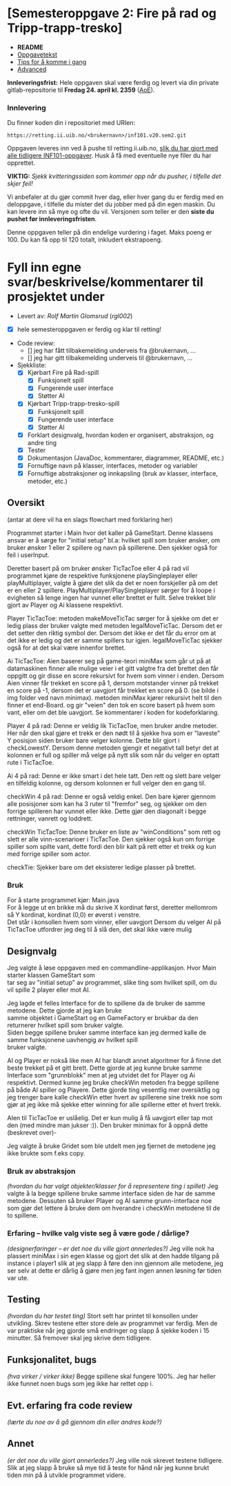 # [Semesteroppgave 2: Fire på rad og Tripp-trapp-tresko]


* **README**
* [Oppgavetekst](SEM-2.md)
* [Tips for å komme i gang](Tips.md)
* [Advanced](Advanced.md)

**Innleveringsfrist:** Hele oppgaven skal være ferdig og levert via din private gitlab-repositorie til **Fredag 24. april kl. 2359** ([AoE](https://www.timeanddate.com/worldclock/fixedtime.html?msg=4&iso=20180427T2359&p1=3399)).  

### Innlevering 
 Du finner koden din i repositoriet med URIen:

    https://retting.ii.uib.no/<brukernavn>/inf101.v20.sem2.git

Oppgaven leveres inn ved å pushe til retting.ii.uib.no, [slik du har gjort med alle tidligere INF101-oppgaver](https://retting.ii.uib.no/inf101/inf101.v20/wikis/hente-levere-oppgaver). Husk å få med eventuelle nye filer du har opprettet.

**VIKTIG:** *Sjekk kvitteringssiden som kommer opp når du pusher, i tilfelle det skjer feil!* 

Vi anbefaler at du gjør commit hver dag, eller hver gang du er ferdig med en
deloppgave, i tilfelle du mister det du jobber med på din egen maskin. Du kan levere inn så mye og ofte du vil. Versjonen som teller er den **siste du pushet før innleveringsfristen**.

Denne oppgaven teller på din endelige vurdering i faget. Maks poeng er 100. Du kan få opp til 120 totalt, inkludert ekstrapoeng. 

# Fyll inn egne svar/beskrivelse/kommentarer til prosjektet under
* Levert av:   *Rolf Martin Glomsrud* (*rgl002*)
* [X] hele semesteroppgaven er ferdig og klar til retting!
* Code review:
   * [] jeg har fått tilbakemelding underveis fra @brukernavn, ...
   * [] jeg har gitt tilbakemelding underveis til @brukernavn, ...
* Sjekkliste:
   * [X] Kjørbart Fire på Rad-spill
	   * [X] Funksjonelt spill 
	   * [X] Fungerende user interface
	   * [X] Støtter AI 
   * [X] Kjørbart Tripp-trapp-tresko-spill
	   * [X] Funksjonelt spill 
	   * [X] Fungerende user interface
	   * [X] Støtter AI 
   * [X] Forklart designvalg, hvordan koden er organisert, abstraksjon, og andre ting 
   * [X] Tester
   * [X] Dokumentasjon (JavaDoc, kommentarer, diagrammer, README, etc.)
   * [X] Fornuftige navn på klasser, interfaces, metoder og variabler
   * [X] Fornuftige abstraksjoner og innkapsling (bruk av klasser, interface, metoder, etc.)

## Oversikt
(antar at dere vil ha en slags flowchart med forklaring her) 

Programmet starter i Main hvor det kaller på GameStart. Denne klassens ansvar er å sørge for "initial setup" bl.a:
hvilket spill som bruker ønsker, om bruker ønsker 1 eller 2 spillere og navn på spillerene. Den sjekker også for 
feil i userInput. 

Deretter basert på om bruker ønsker TicTacToe eller 4 på rad vil programmet kjøre de respektive funksjonene playSingleplayer
eller playMultiplayer, valgte å gjøre det slik da det er noen forskjeller på om det er en eller 2 spillere. 
PlayMultiplayer/PlaySingleplayer sørger for å loope i evigheten så lenge ingen har vunnet eller brettet er fullt. Selve
trekket blir gjort av Player og Ai klassene respektivt. 

Player TicTacToe: 
metoden makeMoveTicTac sørger for å sjekke om det er ledig plass der bruker valgte med metoden legalMoveTicTac. Dersom 
det er det setter den riktig symbol der. Dersom det ikke er det får du error om at det ikke er ledig og det er samme
spillers tur igjen. legalMoveTicTac sjekker også for at det skal være innenfor brettet. 

Ai TicTacToe: 
Aien baserer seg på game-teori miniMax som går ut på at datamaskinen finner alle mulige veier i et gitt valgtre fra det
brettet den får oppgitt og gir disse en score rekursivt for hvem som vinner i enden. Dersom Aien vinner får trekket en
score på 1, dersom motstander vinner på trekket en score på -1, dersom det er uavgjort får trekket en score på 0. 
(se bilde i img folder ved navn minimax). metoden miniMax kjører rekursivt helt til den finner et end-Board. og gir 
"veien" den tok en score basert på hvem som vant, eller om det ble uavgjort. Se kommentarer i koden for kodeforklaring. 

Player 4 på rad: 
Denne er veldig lik TicTacToe, men bruker andre metoder. Her når den skal gjøre et trekk er den nødt til å sjekke hva
som er "laveste" Y posisjon siden bruker bare velger kolonne. Dette blir gjort i checkLowestY. Dersom denne metoden 
gjengir et negativt tall betyr det at kolonnen er full og spiller må velge på nytt slik som når du velger en optatt 
rute i TicTacToe. 

Ai 4 på rad: 
Denne er ikke smart i det hele tatt. Den rett og slett bare velger en tilfeldig kolonne, og dersom kolonnen er full 
velger den en gang til. 

checkWin 4 på rad: 
Denne er også veldig enkel. Den bare kjører gjennom alle posisjoner som kan ha 3 ruter til "fremfor" seg, og sjekker
om den forrige spilleren har vunnet eller ikke. 
Dette gjør den diagonalt i begge rettninger, vanrett og loddrett. 

checkWin TicTacToe: 
 Denne bruker en liste av "winConditions" som rett og slett er alle vinn-scenarioer i TicTacToe. Den sjekker også
 kun om forrige spiller som spilte vant, dette fordi den blir kalt på rett etter et trekk og kun med forrige spiller
 som actor. 
 
 checkTie: 
 Sjekker bare om det eksisterer ledige plasser på brettet.  

### Bruk
For å starte programmet kjør: Main.java     
For å legge ut en brikke må du skrive X kordinat først, deretter mellomrom så Y kordinat, kordinat (0,0) er øverst i
venstre.      
Det står i konsollen hvem som vinner, eller uavgjort 
Dersom du velger AI på TicTacToe utfordrer jeg deg til å slå den, det skal ikke være mulig 

## Designvalg
Jeg valgte å løse oppgaven med en commandline-applikasjon. Hvor Main starter klassen GameStart som  
tar seg av "initial setup" av programmet, slike ting som hvilket spill, om du vil spille 2 player eller mot AI.

Jeg lagde et felles Interface for de to spillene da de bruker de samme metodene. Dette gjorde at jeg kan bruke  
samme objektet i GameStart og en GameFactory er brukbar da den returnerer hvilket spill som bruker valgte.  
Siden begge spillene bruker samme interface kan jeg dermed kalle de samme funksjonene uavhengig av hvilket spill    
bruker valgte. 

AI og Player er nokså like men AI har blandt annet algoritmer for å finne det beste trekket på et gitt brett. Dette
gjorde at jeg kunne bruke samme Interface som "grunnblokk" men at jeg utvidet det for Player og Ai respektivt. Dermed
kunne jeg bruke checkWin metoden fra begge spillene på både AI spiller og Playere. Dette gjorde ting vesentlig mer
oversiktlig og jeg trenger bare kalle checkWin etter hvert av spillerene sine trekk noe som gjør at jeg ikke må sjekke 
etter winning for alle spillerne etter et hvert trekk. 

AIen til TicTacToe er uslåelig. Det er kun mulig å få uavgjort eller tap mot den (med mindre man jukser :)). Den bruker 
minimax for å oppnå dette (beskrevet over)-

Jeg valgte å bruke Gridet som ble utdelt men jeg fjernet de metodene jeg ikke brukte som f.eks copy. 

### Bruk av abstraksjon
*(hvordan du har valgt objekter/klasser for å representere ting i spillet)*
Jeg valgte å la begge spillene bruke samme interface siden de har de samme metodene. Dessuten så bruker Player og AI 
samme grunn-interface noe som gjør det lettere å bruke dem om hverandre i checkWin metodene til de to spillene. 


### Erfaring – hvilke valg viste seg å være gode / dårlige?
*(designerfaringer – er det noe du ville gjort annerledes?)*
Jeg ville nok ha plassert miniMax i sin egen klasse og gjort det slik at den hadde tilgang på instance i player1 slik at
jeg slapp å føre den inn gjennom alle metodene, jeg ser selv at dette er dårlig å gjøre men jeg fant ingen annen løsning
før tiden var ute. 

## Testing
*(hvordan du har testet ting)*
Stort sett har printet til konsollen under utvikling. Skrev testene etter store dele av programmet var ferdig. Men de
var praktiske når jeg gjorde små endringer og slapp å sjekke koden i 15 minutter. Så fremover skal jeg skrive dem 
tidligere. 

## Funksjonalitet, bugs
*(hva virker / virker ikke)*
Begge spillene skal fungere 100%. Jeg har heller ikke funnet noen bugs som jeg ikke har rettet opp i. 

## Evt. erfaring fra code review
*(lærte du noe av å gå gjennom din eller andres kode?)*

## Annet
*(er det noe du ville gjort annerledes?)*
Jeg ville nok skrevet testene tidligere. Slik at jeg slapp å bruke så mye tid å teste for hånd når jeg kunne brukt 
tiden min på å utvikle programmet videre. 
